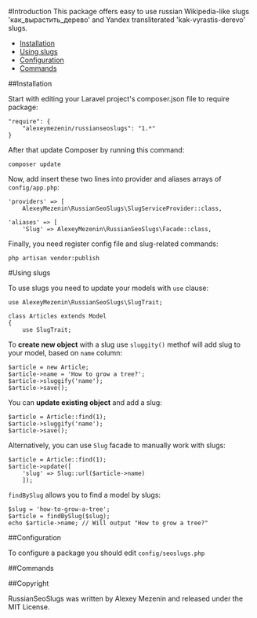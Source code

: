 
#Introduction
This package offers easy to use russian Wikipedia-like slugs 'как\_вырастить\_дерево' and Yandex transliterated 'kak-vyrastis-derevo' slugs.

* [Installation](#Installation)
* [Using slugs](#Using-slugs)
* [Configuration](#Configuration)
* [Commands](#Commands)

<a name="Installation"></a>
##Installation

Start with editing your Laravel project's composer.json file to require package:

```
"require": {
    "alexeymezenin/russianseoslugs": "1.*"
}
```

After that update Composer by running this command:

```
composer update
```

Now, add insert these two lines into provider and aliases arrays of `config/app.php`:

```
'providers' => [
    AlexeyMezenin\RussianSeoSlugs\SlugServiceProvider::class,

'aliases' => [
    'Slug' => AlexeyMezenin\RussianSeoSlugs\Facade::class,
```

Finally, you need register config file and slug-related commands:
```
php artisan vendor:publish
```

<a name="Using-slugs"></a>
#Using slugs

To use slugs you need to update your models with `use` clause:

```
use AlexeyMezenin\RussianSeoSlugs\SlugTrait;

class Articles extends Model
{
    use SlugTrait;
```

To **create new object** with a slug use `sluggity()` methof will add slug to your model, based on `name` column:

```
$article = new Article;
$article->name = 'How to grow a tree?';
$article->sluggify('name');
$article->save();
```

You can **update existing object** and add a slug:
```
$article = Article::find(1);
$article->sluggify('name');
$article->save();
```

Alternatively, you can use `Slug` facade to manually work with slugs:
```
$article = Article::find(1);
$article->update([
    'slug' => Slug::url($article->name)
    ]);
```

`findBySlug` allows you to find a model by slugs:
```
$slug = 'how-to-grow-a-tree';
$article = findBySlug($slug);
echo $article->name; // Will output "How to grow a tree?"
```

<a name="Configuration"></a>
##Configuration

To configure a package you should edit `config/seoslugs.php`

<a name="Commands"></a>
##Commands



##Copyright

RussianSeoSlugs was written by Alexey Mezenin and released under the MIT License.